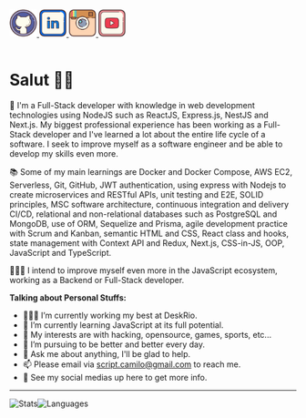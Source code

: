 <a href="https://github.com/scriptcamilo" target="_blank">
  <img src="./assets/github.svg" width="48px" height="48px">
</a>
<a href="https://www.linkedin.com/in/script-camilo/" target="_blank">
  <img src="./assets/linkedin.svg" width="48px" height="48px">
</a>
<a href="https://www.instagram.com/scriptcamilo/" target="_blank">
  <img src="./assets/instagram.svg" width="48px" height="48px">
</a> 
<a href="https://www.youtube.com/channel/UC_WE22UpNW3zyDSWtiX2ufw" target="_blank">
  <img src="./assets/youtube.svg" width="48px" height="48px">
</a> 


<br />
<br />

<h1>Salut 🖖🏽</h1>

💼 I'm a Full-Stack developer with knowledge in web development technologies using NodeJS such as ReactJS, Express.js, NestJS and Next.js. My biggest professional experience has been working as a Full-Stack developer and I've learned a lot about the entire life cycle of a software. I seek to improve myself as a software engineer and be able to develop my skills even more.

📚 Some of my main learnings are Docker and Docker Compose, AWS EC2, Serverless, Git, GitHub, JWT authentication, using express with Nodejs to create microservices and RESTful APIs, unit testing and E2E, SOLID principles, MSC software architecture, continuous integration and delivery CI/CD, relational and non-relational databases such as PostgreSQL and MongoDB, use of ORM, Sequelize and Prisma, agile development practice with Scrum and Kanban, semantic HTML and CSS, React class and hooks, state management with Context API and Redux, Next.js, CSS-in-JS, OOP, JavaScript and TypeScript.

👨🏽‍💻 I intend to improve myself even more in the JavaScript ecosystem, working as a Backend or Full-Stack developer.

<!-- <img align="right" alt="GIF" src="./assets/github.gif" width="400px" /> -->

**Talking about Personal Stuffs:**


- 👨🏽‍💻 I’m currently working my best at DeskRio.
- 🌱 I’m currently learning JavaScript at its full potential.
- 🤔 My interests are with hacking, opensource, games, sports, etc...
- 💼 I’m pursuing to be better and better every day.
- 💬 Ask me about anything, I'll be glad to help.
- 📫 Please email via script.camilo@gmail.com to reach me.
- 📝 See my social medias up here to get more info.

<hr/>

<div style="display: flex; ">
  <img height="180em" src="https://github-readme-stats.vercel.app/api?username=scriptcamilo&count_private=true&show_icons=true&theme=radical" alt="Stats"/>

  <img height="180em" src="https://github-readme-stats.vercel.app/api/top-langs/?username=scriptcamilo&layout=compact&theme=radical&langs_count=6" alt="Languages"/>
</div>
